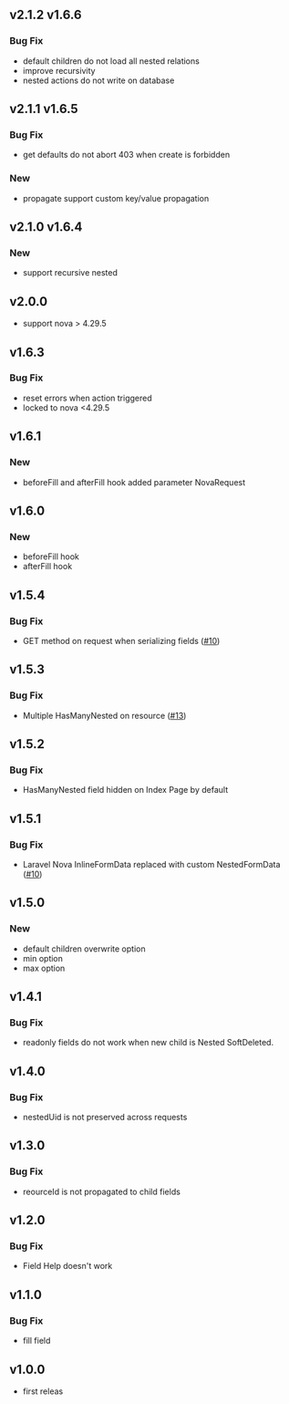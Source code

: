 ## v2.1.2 v1.6.6

### Bug Fix

-   default children do not load all nested relations
-   improve recursivity
-   nested actions do not write on database

## v2.1.1 v1.6.5

### Bug Fix

-   get defaults do not abort 403 when create is forbidden

### New

-   propagate support custom key/value propagation

## v2.1.0 v1.6.4

### New

-   support recursive nested

## v2.0.0

-   support nova > 4.29.5

## v1.6.3

### Bug Fix

-   reset errors when action triggered
-   locked to nova <4.29.5

## v1.6.1

### New

-   beforeFill and afterFill hook added parameter NovaRequest

## v1.6.0

### New

-   beforeFill hook
-   afterFill hook

## v1.5.4

### Bug Fix

-   GET method on request when serializing fields ([#10](https://github.com/Lupennat/nova-nested-many/issues/10))

## v1.5.3

### Bug Fix

-   Multiple HasManyNested on resource ([#13](https://github.com/Lupennat/nova-nested-many/issues/13))

## v1.5.2

### Bug Fix

-   HasManyNested field hidden on Index Page by default

## v1.5.1

### Bug Fix

-   Laravel Nova InlineFormData replaced with custom NestedFormData ([#10](https://github.com/Lupennat/nova-nested-many/issues/10))

## v1.5.0

### New

-   default children overwrite option
-   min option
-   max option

## v1.4.1

### Bug Fix

-   readonly fields do not work when new child is Nested SoftDeleted.

## v1.4.0

### Bug Fix

-   nestedUid is not preserved across requests

## v1.3.0

### Bug Fix

-   reourceId is not propagated to child fields

## v1.2.0

### Bug Fix

-   Field Help doesn't work

## v1.1.0

### Bug Fix

-   fill field

## v1.0.0

-   first releas
